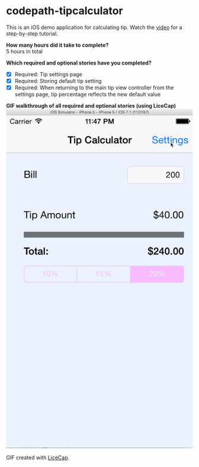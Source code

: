 # codepath-tipcalculator

This is an iOS demo application for calculating tip. Watch the [video](http://vimeo.com/74764846) for a step-by-step tutorial.

**How many hours did it take to complete?**
<br>5 hours in total

**Which required and optional stories have you completed?**
* [x] Required: Tip settings page
* [x] Required: Storing default tip setting
* [x] Required: When returning to the main tip view controller from the settings page, tip percentage reflects the new default value

**GIF walkthrough of all required and optional stories (using LiceCap)**
![Video Walkthrough](TipCalculator.gif)

GIF created with [LiceCap](http://www.cockos.com/licecap/).
